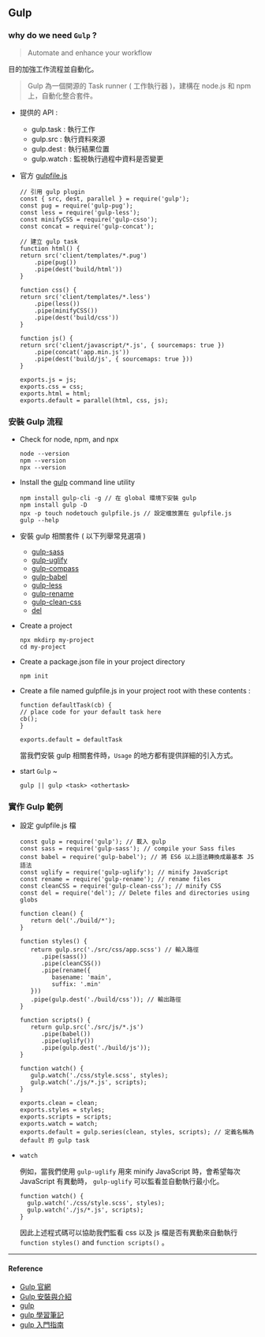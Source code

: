 ## Gulp
### why do we need `Gulp` ? 
> Automate and enhance your workflow  

目的加強工作流程並自動化。

> Gulp 為一個開源的 Task runner ( 工作執行器 )，建構在 node.js 和 npm 上，自動化整合套件。

 - 提供的 API : 
   *  gulp.task : 執行工作
   *  gulp.src : 執行資料來源
   *  gulp.dest : 執行結果位置
   *  gulp.watch : 監視執行過程中資料是否變更

 - 官方 [gulpfile.js](https://gulpjs.com/)

    ```
    // 引用 gulp plugin
    const { src, dest, parallel } = require('gulp'); 
    const pug = require('gulp-pug');
    const less = require('gulp-less');
    const minifyCSS = require('gulp-csso');
    const concat = require('gulp-concat');

    // 建立 gulp task
    function html() {
    return src('client/templates/*.pug')
        .pipe(pug())
        .pipe(dest('build/html'))
    }

    function css() {
    return src('client/templates/*.less')
        .pipe(less())
        .pipe(minifyCSS())
        .pipe(dest('build/css'))
    }

    function js() {
    return src('client/javascript/*.js', { sourcemaps: true })
        .pipe(concat('app.min.js'))
        .pipe(dest('build/js', { sourcemaps: true }))
    }

    exports.js = js;
    exports.css = css;
    exports.html = html;
    exports.default = parallel(html, css, js);          
    ```

### 安裝 Gulp 流程
 - Check for node, npm, and npx
    ```
    node --version
    npm --version
    npx --version
    ```
 - Install the [gulp](https://gulpjs.com/) command line utility
    ```
    npm install gulp-cli -g // 在 global 環境下安裝 gulp
    npm install gulp -D
    npx -p touch nodetouch gulpfile.js // 設定檔放置在 gulpfile.js
    gulp --help
    ```
 - 安裝 gulp 相關套件 ( 以下列舉常見選項 )
     *  [gulp-sass](https://www.npmjs.com/package/gulp-sass)
     *  [gulp-uglify](https://www.npmjs.com/package/gulp-uglify)
     *  [gulp-compass](https://www.npmjs.com/package/gulp-compass)
     *  [gulp-babel](https://www.npmjs.com/package/gulp-babel)
     *  [gulp-less](https://www.npmjs.com/package/gulp-less)
     *  [gulp-rename](https://www.npmjs.com/package/gulp-rename)
     *  [gulp-clean-css](https://www.npmjs.com/package/gulp-clean-css)
     *  [del](https://www.npmjs.com/package/del)

 - Create a project
    ```
    npx mkdirp my-project
    cd my-project
    ```
 - Create a package.json file in your project directory
    ```
    npm init
    ```
 - Create a file named gulpfile.js in your project root with these contents :
    ```
    function defaultTask(cb) {
    // place code for your default task here
    cb();
    }

    exports.default = defaultTask
    ```
    當我們安裝 gulp 相關套件時，`Usage` 的地方都有提供詳細的引入方式。

 - start `Gulp` ~ 
    ```
    gulp || gulp <task> <othertask>
    ```

### 實作 Gulp 範例
 - 設定 gulpfile.js 檔
   ```
   const gulp = require('gulp'); // 載入 gulp
   const sass = require('gulp-sass'); // compile your Sass files
   const babel = require('gulp-babel'); // 將 ES6 以上語法轉換成最基本 JS 語法
   const uglify = require('gulp-uglify'); // minify JavaScript
   const rename = require('gulp-rename'); // rename files
   const cleanCSS = require('gulp-clean-css'); // minify CSS
   const del = require('del'); // Delete files and directories using globs

   function clean() {
      return del('./build/*');
   }

   function styles() {
      return gulp.src('./src/css/app.scss') // 輸入路徑
         .pipe(sass())
         .pipe(cleanCSS())
         .pipe(rename({
            basename: 'main',
            suffix: '.min'
      }))
      .pipe(gulp.dest('./build/css')); // 輸出路徑
   }

   function scripts() {
      return gulp.src('./src/js/*.js')
         .pipe(babel())
         .pipe(uglify())
         .pipe(gulp.dest('./build/js'));
   }
   
   function watch() {
      gulp.watch('./css/style.scss', styles);
      gulp.watch('./js/*.js', scripts);
   }

   exports.clean = clean;
   exports.styles = styles;
   exports.scripts = scripts;
   exports.watch = watch;
   exports.default = gulp.series(clean, styles, scripts); // 定義名稱為 default 的 gulp task
   ```
 - `watch`
 
    例如，當我們使用 `gulp-uglify` 用來 minify JavaScript 時，會希望每次 JavaScript 有異動時，  `gulp-uglify` 可以監看並自動執行最小化。
    ```
    function watch() {
      gulp.watch('./css/style.scss', styles);
      gulp.watch('./js/*.js', scripts);
   }
   ```
   因此上述程式碼可以協助我們監看 css 以及 js 檔是否有異動來自動執行 `function styles()` and `function scripts()` 。

---
#### Reference
 - [Gulp 官網](https://gulpjs.com/docs/en/getting-started/quick-start)
 - [Gulp 安裝與介紹](https://ithelp.ithome.com.tw/articles/10185420)
 - [gulp](https://www.npmjs.com/package/gulp)
 - [gulp 學習筆記](https://kejyuntw.gitbooks.io/gulp-learning-notes/)
 - [gulp 入門指南](https://987.tw/2014/07/09/gulpru-men-zhi-nan/)

